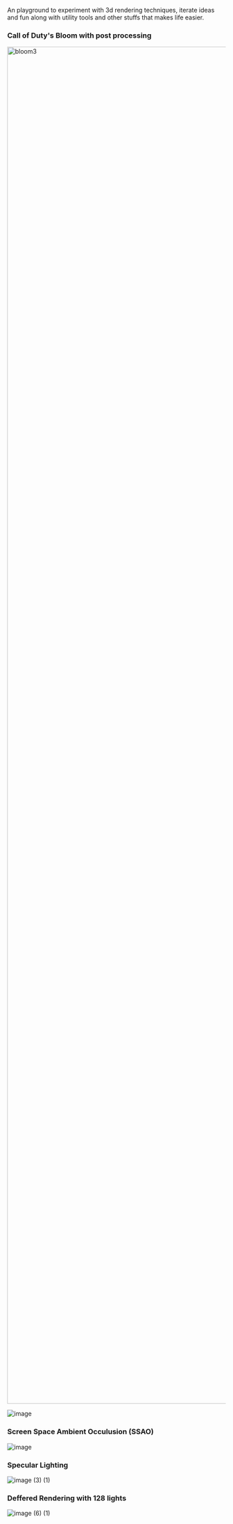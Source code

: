 An playground to experiment with 3d rendering techniques, iterate ideas and fun along with utility tools and other stuffs that makes life easier.

### Call of Duty's Bloom with post processing
<img width="3120" alt="bloom3" src="https://github.com/PhantomCloak/cengine-3d/assets/34552014/41115124-dd2d-4e42-afcf-43f0c19d2aba">

![image](https://github.com/PhantomCloak/cengine-3d/assets/34552014/84c2972c-4710-4b31-b7a9-241a7ec609d6)

### Screen Space Ambient Occulusion (SSAO)

![image](https://github.com/PhantomCloak/cengine-3d/assets/34552014/21d8a6d3-3817-4d91-b648-15f61085f494)

### Specular Lighting

![image (3) (1)](https://github.com/PhantomCloak/cengine-3d/assets/34552014/e78c017a-10a4-4922-991c-660d7f229ad1)

### Deffered Rendering with 128 lights

![image (6) (1)](https://github.com/PhantomCloak/cengine-3d/assets/34552014/9f6ef8a4-321f-4ae7-b61d-b9992ab2cccc)
